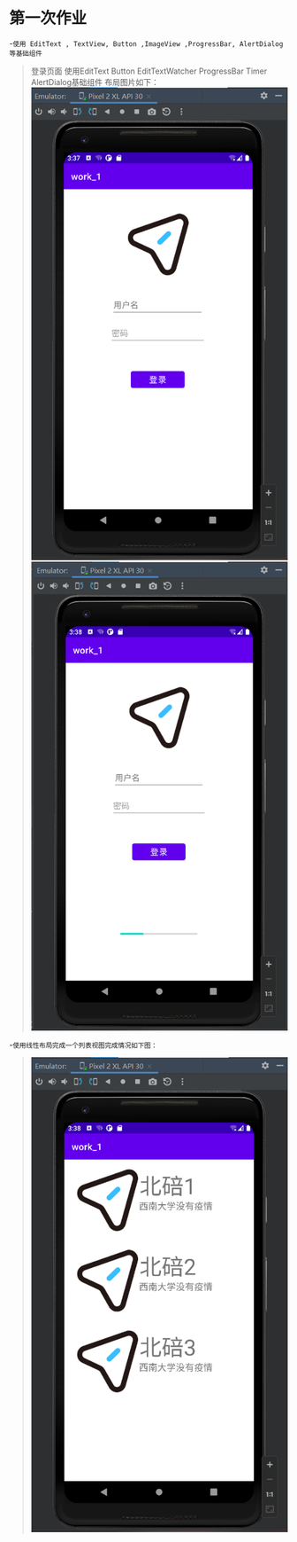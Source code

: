 # 第一次作业
-`使用 EditText , TextView, Button ,ImageView ,ProgressBar, AlertDialog 等基础组件`
> 登录页面 使用EditText Button EditTextWatcher ProgressBar Timer AlertDialog基础组件
> 布局图片如下：
>![主活动布局](https://github.com/OoShawnoO/work_1/blob/master/1.png)
>![主活动布局](https://github.com/OoShawnoO/work_1/blob/master/2.png)

-`使用线性布局完成一个列表视图完成情况如下图：` 
>![线性布局](https://github.com/OoShawnoO/work_1/blob/master/3.png)
